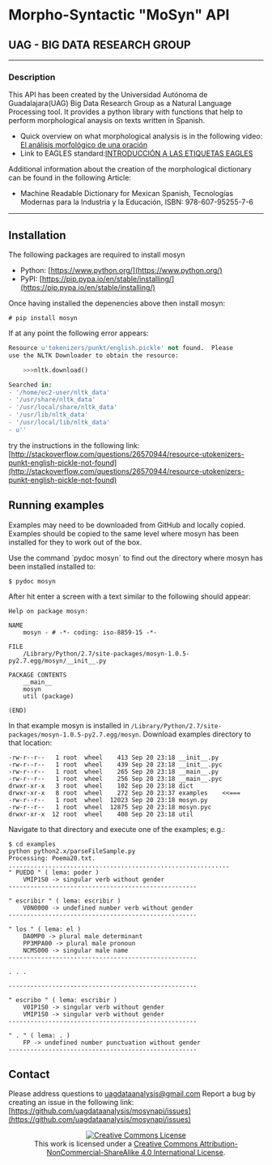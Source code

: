 # Morpho-Syntactic "MoSyn" API
## UAG - BIG DATA RESEARCH GROUP

----

### Description
This API has been created by the Universidad Autónoma de Guadalajara(UAG) Big Data Research Group as a Natural Language Processing tool. It provides a python library with functions that help to perform morphological anaysis on texts written in Spanish.

 - Quick overview on what morphological analysis is in the following video: [El análisis morfológico de una oración](https://www.youtube.com/watch?v=BgAHya5ejJ8)
 - Link to EAGLES standard:[INTRODUCCIÓN A LAS ETIQUETAS EAGLES](http://www.cs.upc.edu/~nlp/tools/parole-sp.html) 

Additional information about the creation of the morphological dictionary can be found in the following Article:
 * Machine Readable Dictionary for Mexican Spanish, Tecnologías Modernas para la Industria y la Educación, ISBN: 978-607-95255-7-6

----


## Installation
The following packages are required to install mosyn
 - Python: [https://www.python.org/](https://www.python.org/)
 - PyPI: [https://pip.pypa.io/en/stable/installing/](https://pip.pypa.io/en/stable/installing/)

Once having installed the depenencies above then install mosyn:
```
# pip install mosyn
```

If at any point the following error appears:
```python
Resource u'tokenizers/punkt/english.pickle' not found.  Please
use the NLTK Downloader to obtain the resource:

    >>>nltk.download()

Searched in:
- '/home/ec2-user/nltk_data'
- '/usr/share/nltk_data'
- '/usr/local/share/nltk_data'
- '/usr/lib/nltk_data'
- '/usr/local/lib/nltk_data'
- u''
```
try the instructions in the following link:
[http://stackoverflow.com/questions/26570944/resource-utokenizers-punkt-english-pickle-not-found](http://stackoverflow.com/questions/26570944/resource-utokenizers-punkt-english-pickle-not-found)




## Running examples
Examples may need to be downloaded from GitHub and locally copied. Examples should be copied to the same level where mosyn has been installed for they to work out of the box. 

Use the command `pydoc mosyn´ to find out the directory where mosyn has been installed installed to:
```
$ pydoc mosyn
```

After hit enter a screen with a text similar to the following should appear:
```
Help on package mosyn:

NAME
    mosyn - # -*- coding: iso-8859-15 -*-

FILE
    /Library/Python/2.7/site-packages/mosyn-1.0.5-py2.7.egg/mosyn/__init__.py

PACKAGE CONTENTS
    __main__
    mosyn
    util (package)

(END)
```

In that example mosyn is installed in `/Library/Python/2.7/site-packages/mosyn-1.0.5-py2.7.egg/mosyn`. Download examples directory to that location:
```
-rw-r--r--   1 root  wheel    413 Sep 20 23:18 __init__.py
-rw-r--r--   1 root  wheel    439 Sep 20 23:18 __init__.pyc
-rw-r--r--   1 root  wheel    265 Sep 20 23:18 __main__.py
-rw-r--r--   1 root  wheel    256 Sep 20 23:18 __main__.pyc
drwxr-xr-x   3 root  wheel    102 Sep 20 23:18 dict
drwxr-xr-x   8 root  wheel    272 Sep 20 23:37 examples    <<===
-rw-r--r--   1 root  wheel  12023 Sep 20 23:18 mosyn.py
-rw-r--r--   1 root  wheel  12875 Sep 20 23:18 mosyn.pyc
drwxr-xr-x  12 root  wheel    408 Sep 20 23:18 util
```


Navigate to that directory and execute one of the examples; e.g.:
```
$ cd examples
python python2.x/parseFileSample.py
Processing: Poema20.txt.
.............................................................
" PUEDO " ( lema: poder )
	VMIP1S0 -> singular verb without gender 
----------------------------------------------------

" escribir " ( lema: escribir )
	V0N0000 -> undefined number verb without gender 
----------------------------------------------------

" los " ( lema: el )
	DA0MP0 -> plural male determinant 
	PP3MPA00 -> plural male pronoun 
	NCMS000 -> singular male name 
----------------------------------------------------
 
. . .

----------------------------------------------------

" escribo " ( lema: escribir )
	V0IP1S0 -> singular verb without gender 
	VMIP1S0 -> singular verb without gender 
----------------------------------------------------

" . " ( lema: . )
	FP -> undefined number punctuation without gender 
----------------------------------------------------
```

## Contact
Please address questions to uagdataanalysis@gmail.com
Report a bug by creating an issue in the following link:
[https://github.com/uagdataanalysis/mosynapi/issues](https://github.com/uagdataanalysis/mosynapi/issues)


<div style="text-align:center"><a rel="license" href="http://creativecommons.org/licenses/by-nc-sa/4.0/"><img alt="Creative Commons License" style="border-width:0" src="https://i.creativecommons.org/l/by-nc-sa/4.0/88x31.png" /></a><br />This work is licensed under a <a rel="license" href="http://creativecommons.org/licenses/by-nc-sa/4.0/">Creative Commons Attribution-NonCommercial-ShareAlike 4.0 International License</a>.</CENTER></div>
